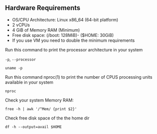 

## Hardware Requirements 

* OS/CPU Architecture: Linux x86_64 (64-bit platform)
* 2 vCPUs
* 4 GiB of Memory RAM (Minimum)
* Free disk space: (/boot: 128MiB)- ($HOME: 30GiB) 
* If you use VM you need to double the minimum requirements


Run this command to print the processor architecture in your system

```-p```, ```--processor```

  ```uname -p```


Run this command nproc(1) to print the number of CPUS processing units available in your system

```nproc```

Check your system Memory RAM: 

```free -h | awk '/^Mem/ {print $2}'```

Check free disk space of the the home dir 

```df -h --output=avail $HOME```
